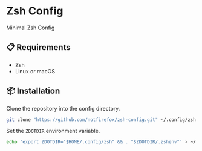 # Zsh Config
Minimal Zsh Config

## :clipboard: Requirements 
- Zsh
- Linux or macOS

## :package: Installation
Clone the repository into the config directory.
```sh
git clone "https://github.com/notfirefox/zsh-config.git" ~/.config/zsh
```

Set the `ZDOTDIR` environment variable.
```sh
echo 'export ZDOTDIR="$HOME/.config/zsh" && . "$ZDOTDIR/.zshenv"' > ~/.zshenv
```
